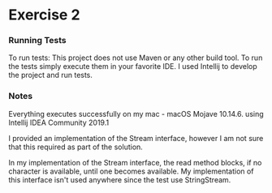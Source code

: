 # Exercise 2

### Running Tests
To run tests:
This project does not use Maven or any other build tool. To run the tests simply execute them in your favorite IDE.
I used Intellij to develop the project and run tests.

### Notes
Everything executes successfully on my mac - macOS Mojave 10.14.6. using Intellij IDEA Community 2019.1

I provided an implementation of the Stream interface, however I am not sure that this required as part of the solution.

In my implementation of the Stream interface, the read method blocks, if no character is available, 
until one becomes available. My implementation of this interface isn't used anywhere since the test use StringStream. 
